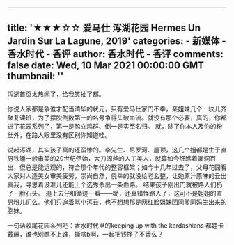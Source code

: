 
---
title: '★★★☆☆ 爱马仕 泻湖花园 Hermes Un Jardin Sur La Lagune, 2019'
categories: 
    - 新媒体
    - 香水时代 - 香评
author: 香水时代 - 香评
comments: false
date: Wed, 10 Mar 2021 00:00:00 GMT
thumbnail: ''
---

<div>   
泻湖首页太热闹了，给我笑抽了都。

你说人家都是争谁才配当清华的状元，只有爱马仕家门不幸，亲姐妹几个一块儿齐聚复读班，为了摆脱倒数第一的名号争得头破血流。就没有那个必要，真的，你都进了花园系列了，第一是鸭立鸡群、倒一是实至名归。
就，除了你本人及你的粉丝外，在路人眼里没有区别你知道哇。

说起泻湖，其实孩子真的还蛮惨的。李先生、尼罗河、屋顶，这几个姐都是生于直男铁锤一般审美的20世纪伊始，大刀阔斧的人工美人，就算如今细瞧着漏洞百出，但总是能远观的，符合那个年代的整容框架；如今十几年过去了，父母花园看大家对人造美女审美疲劳，崇尚自然，侥幸的就没给老幺整，让她原汁原味的丑出真我，寻思着没准儿还能上个选秀杀出一条血路。
结果孩子刚出门就被路人们扔了一脸石头。
追上去仔细循迹一看——呦，还真错怪路人了，这可不是姐姐的直男粉儿们么。他们只追着骂小泻丑，也不想想那是网红脸姐妹团同爹同妈生出来的胞妹。

一句话收尾花园系列吧：香水时代里的keeping up with the kardashians
都姓卡戴珊，谁也别瞧不上谁，撕啥b啊，一起把钱挣了不香么？  
</div>
            